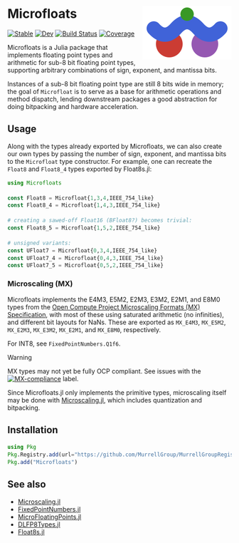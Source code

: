 # <img src="docs/src/assets/icon.svg" width="200" align="right"> Microfloats

[![Stable](https://img.shields.io/badge/docs-stable-blue.svg)](https://MurrellGroup.github.io/Microfloats.jl/stable/)
[![Dev](https://img.shields.io/badge/docs-dev-blue.svg)](https://MurrellGroup.github.io/Microfloats.jl/dev/)
[![Build Status](https://github.com/MurrellGroup/Microfloats.jl/actions/workflows/CI.yml/badge.svg?branch=main)](https://github.com/MurrellGroup/Microfloats.jl/actions/workflows/CI.yml?query=branch%3Amain)
[![Coverage](https://codecov.io/gh/MurrellGroup/Microfloats.jl/branch/main/graph/badge.svg)](https://codecov.io/gh/MurrellGroup/Microfloats.jl)

Microfloats is a Julia package that implements floating point types and arithmetic for sub-8 bit floating point types, supporting arbitrary combinations of sign, exponent, and mantissa bits.

Instances of a sub-8 bit floating point type are still 8 bits wide in memory; the goal of `Microfloat` is to serve as a base for arithmetic operations and method dispatch, lending downstream packages a good abstraction for doing bitpacking and hardware acceleration.

## Usage

Along with the types already exported by Microfloats, we can also create our own types by passing the number of sign, exponent, and mantissa bits to the `Microfloat` type constructor. For example, one can recreate the `Float8` and `Float8_4` types exported by Float8s.jl:

```julia
using Microfloats

const Float8 = Microfloat{1,3,4,IEEE_754_like}
const Float8_4 = Microfloat{1,4,3,IEEE_754_like}

# creating a sawed-off Float16 (BFloat8?) becomes trivial:
const Float8_5 = Microfloat{1,5,2,IEEE_754_like}

# unsigned variants:
const UFloat7 = Microfloat{0,3,4,IEEE_754_like}
const UFloat7_4 = Microfloat{0,4,3,IEEE_754_like}
const UFloat7_5 = Microfloat{0,5,2,IEEE_754_like}
```

### Microscaling (MX)

Microfloats implements the E4M3, E5M2, E2M3, E3M2, E2M1, and E8M0 types from the [Open Compute Project Microscaling Formats (MX) Specification](https://www.opencompute.org/documents/ocp-microscaling-formats-mx-v1-0-spec-final-pdf), with most of these using saturated arithmetic (no infinities), and different bit layouts for NaNs. These are exported as `MX_E4M3`, `MX_E5M2`, `MX_E2M3`, `MX_E3M2`, `MX_E2M1`, and `MX_E8M0`, respectively.

For INT8, see `FixedPointNumbers.Q1f6`.

> [!WARNING]
> MX types may not yet be fully OCP compliant. See issues with the [![MX-compliance](https://img.shields.io/github/labels/MurrellGroup/Microfloats.jl/mx-compliance)](https://github.com/MurrellGroup/Microfloats.jl/labels/mx-compliance) label.

Since Microfloats.jl only implements the primitive types, microscaling itself may be done with [Microscaling.jl](https://github.com/MurrellGroup/Microscaling.jl), which includes quantization and bitpacking.

## Installation

```julia
using Pkg
Pkg.Registry.add(url="https://github.com/MurrellGroup/MurrellGroupRegistry")
Pkg.add("Microfloats")
```

## See also

- [Microscaling.jl](https://github.com/MurrellGroup/Microscaling.jl)
- [FixedPointNumbers.jl](https://github.com/JuliaMath/FixedPointNumbers.jl)
- [MicroFloatingPoints.jl](https://github.com/goualard-f/MicroFloatingPoints.jl)
- [DLFP8Types.jl](https://github.com/chengchingwen/DLFP8Types.jl)
- [Float8s.jl](https://github.com/JuliaMath/Float8s.jl)
